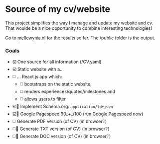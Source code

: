 # Source of my cv/website

This project simplifies the way I manage and update my website and cv. That woulde be a nice opportunity to combine interesting technologies!

Go to [mellewynia.nl](http://mellewynia.nl) for the results so far. The /public folder is the output.

### Goals

- ☑️ One source for all information (/CV.yaml)
- ☑️ Static website with a...
- ◻️ ... React.js app which:
    - ◻️ bootstraps on the static website,
    - ◻️ renders experiences/quotes/milestones and
    - ◻️ allows users to filter
- ☑️🍒 Implement Schema.org: `application/ld+json`
- ☑️🍒 Google Pagespeed 90_+_/100 ([run Google Pagespeed now](https://developers.google.com/speed/pagespeed/insights/?url=mellewynia.nl&tab=desktop))
- ◻️ Generate PDF version (of CV) (in browser❔)
- ◻️🍒 Generate TXT version (of CV) (in browser❔)
- ◻️🍒 Generate DOC version (of CV) (in browser❔)

